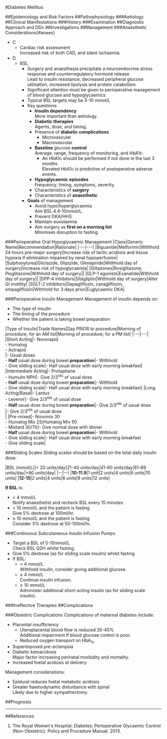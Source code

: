 #Diabetes Mellitus

##Epidemiology and Risk Factors
##Pathophysiology
###Aetiology
##Clinical Manifestations
###History
###Examination
##Diagnostic Approach and DDx
##Investigations
##Management
###Anaesthetic Considerations{#anaes}
* C
	* Cardiac risk assessment  
	Increased risk of both CAD, and silent ischaemia.
* D
	* BSL  
		* Surgery and anaesthesia precipitate a neuroendocrine stress response and counterregulatory hormone release  
		Lead to insulin resistance, decreased peripheral glucose utilisation, increased lipolysis and protein catabolism.
		* Significant attention must be given to perioperative management of blood glucose and hypoglycaemics
		* Typical BSL targets may be 5-10 mmol/L
		* Key questions:
			* **Insulin dependency**  
			More important than aetiology.
			* **Diabetic therapies**  
			Agents, dose, and timing.
			* Presence of **diabetic complications**
				* Microvascular
				* Macrovascular
			* **Baseline** glucose **control**  
			Average, range, frequency of monitoring, and HbA1c.
				* An HbA1c should be performed if not done in the last 3 months  
				Elevated HbA1c is predictive of postoperative adverse events.
			* **Hypoglycaemic episodes**  
			Frequency, timing, symptoms, severity.
			* Characteristics of **surgery**
			* Characteristics of **anaesthetic**
		* **Goals** of management
			* Avoid hypo/hyperglycaemia  
			Aim BSL 4.4-10mmol/L.
			* Prevent DKA/HHS
			* Maintain euvolaemia
			* Aim surgery as **first on a morning list**  
			Minimises disruption to fasting.

###Perioperative Oral Hypoglycaemic Management
|Class|Generic Name|Recommendation|Rationale|
|---|---|
|Biguanide|Metformin|Withhold 24 hours pre-major surgery|Increase risk of lactic acidosis and tissue hypoxia if elimination impaired by renal hypoperfusion|
|Sulphonylurea|Gliclazide, Glipizide, Glimepiride|Withhold day of surgery|Increase risk of hypoglycaemia|
|Glitazones|Rosiglitazone, Pioglitazone|Withhold day of surgery||
|GLP-1 agonists|Exanatide|Withhold day of surgery||
|DPP-4 inhibitors|Sitagliptin|Withhold day of surgery|Alter GI motility|
|SGLT-2 inhibitors|Dapagliflozin, canagliflozin, empagliflozin|Withhold for 3 days prior|Euglycaemic DKA|

###Perioperative Insulin Management
Management of insulin depends on:
* The type of insulin
* The timing of the procedure
* Whether the patient is taking bowel preparation

|Type of Insulin|Trade Names|Day PRIOR to procedure|Morning of procedure; for an AM list|Morning of procedure; for a PM list|
|---|---|
|Short Acting|- Novorapid <br>- Humalog <br>- Actrapid<br>|- Usual doses<br>- **Half** usual dose during bowel **preparation**|- Withhold<br>- Give sliding scale|- Half usual dose with early morning breakfast|
|Intermediate Acting|- Protaphane <br>- Humulin NPH|- Give 2/3<sup>rds</sup> of usual dose<br>- **Half** usual dose during bowel **preparation**|- Withhold<br>- Give sliding scale|- Half usual dose with early morning breakfast|
|Long Acting/Basal|- Lantus<br>- Levemir|- Give 2/3<sup>rds</sup> of usual dose<br>- **Half** usual dose during bowel **preparation**|-  Give 2/3<sup>rds</sup> of usual dose<br>|- Give 2/3<sup>rds</sup> of usual dose<br>|
|Pre-mixed|- Novomix 30<br>- Humalog Mix 25/Humalog Mix 50<br>- Mixtard 30/70|- Give normal dose with dinner<br>- **Half** usual dose during bowel **preparation**|- Withhold<br>- Give sliding scale|- Half usual dose with early morning breakfast<br>- Give sliding scale|

###Sliding Scales
Sliding scales should be based on the total daily insulin dose:

|BSL (mmol/L)|< 20 units/day|21-40 units/day|41-60 units/day|61-89 units/day|>90 units/day|
|--|--|
|**10-11.9**|1 unit|2 units|4 units|6 units|10 units|
|**12-15**|2 units|4 units|6 units|8 units|12 units|

**If BSL** is:
* < 4 mmol/L  
Notify anaesthetist and recheck BSL every 15 minutes
* < 10 mmol/L and the patient is fasting  
Give 5% dextrose at 100ml/hr.
* ≥ 10 mmol/L and the patient is fasting  
Consider 5% dextrose at 50-100ml/hr.


###Continuous Subcutaneous Insulin Infusion Pumps
* Target a BSL of 5-10mmol/L  
Check BSL Q2H whilst fasting.
* Give 5% dextrose (as for sliding scale insulin) whilst fasting
* If BSL:
	* < 4 mmol/L  
	Withhold insulin, consider giving additional glucose.
	* ≥ 4 mmol/L  
	Continue insulin infusion.
	* ≥ 10 mmol/L  
	Administer additional short-acting insulin (as for sliding scale insulin).


###Ineffective Therapies
##Complications


###Obstetric Complications
Complications of maternal diabetes include:
* Placental insufficiency  
	* Uteroplacental blood flow is reduced 35-45%  
	Additional impairment if blood glucose control is poor.
	* Reduced oxygen transport on HbA<sub>1c</sub>
* Superimposed pre-eclampsia
* Diabetic ketoacidosis  
Major factor increasing perinatal morbidity and mortality.
* Increased foetal acidosis at delivery


Management considerations:
* Epidural reduces foetal metabolic acidosis
* Greater haemodynamic disturbance with spinal  
Likely due to higher sympathectomy.

##Prognosis

---
##References
1. The Royal Women's Hospital. Diabetes: Perioperative Glycaemic Control (Non-Obstetric). Policy and Procedure Manual. 2013.
